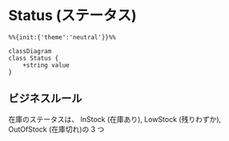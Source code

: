 # Status (ステータス)

```mermaid
%%{init:{'theme':'neutral'}}%%

classDiagram
class Status {
    +string value
}
```

## ビジネスルール

在庫のステータスは、 InStock (在庫あり), LowStock (残りわずか),  
OutOfStock (在庫切れ)の 3 つ
